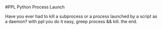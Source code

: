 #PPL Python Process Launch


Have you ever had to kill a subprocess or a process launched by a script as a daemon?
with ppl you do it easy, greep process && kill. the end.